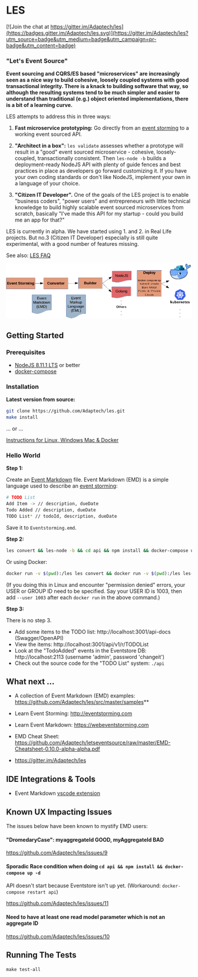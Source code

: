 # LES

[![Join the chat at https://gitter.im/Adaptech/les](https://badges.gitter.im/Adaptech/les.svg)](https://gitter.im/Adaptech/les?utm_source=badge&utm_medium=badge&utm_campaign=pr-badge&utm_content=badge)

### "Let's Event Source"

**Event sourcing and CQRS/ES based "microservices" are increasingly seen as a nice way to build cohesive, loosely coupled systems with good transactional integrity. There is a knack to building software that way, so although the resulting systems tend to be much simpler and easier to understand than traditional (e.g.) object oriented implementations, there is a bit of a learning curve.**

LES attempts to address this in three ways:

1. **Fast microservice prototyping:** Go directly from an [event storming](http://ziobrando.blogspot.ca/2013/11/introducing-event-storming.html) to a working event sourced API.

2. **"Architect in a box":** ```les validate``` assesses whether a prototype will result in a "good" event sourced microservice - cohesive, loosely-coupled, transactionally consistent. Then ```les-node -b``` builds a deployment-ready NodeJS API with plenty of guide fences and best practices in place as developers go forward customizing it. If you have your own coding standards or don't like NodeJS, implement your own in a language of your choice.

3. **"Citizen IT Developer".** One of the goals of the LES project is to enable "business coders", "power users" and entrepreneurs with little technical knowledge to build highly scalable event sourced microservices from scratch, basically "I've made this API for my startup - could you build me an app for that?"

LES is currently in alpha. We have started using 1. and 2. in Real Life projects. But no.3 (Citizen IT Developer) especially is still quite experimental, with a good number of features missing.

See also: [LES FAQ](https://docs.letseventsource.org/faq/)

![LESTER Pipeline](https://github.com/Adaptech/letseventsource/blob/master/LESTER-stack-diagram.png)

## Getting Started

### Prerequisites

* [NodeJS 8.11.1 LTS](https://nodejs.org/en/) or better
* [docker-compose](https://docs.docker.com/compose/install/)

### Installation

**Latest version from source:**

```bash
git clone https://github.com/Adaptech/les.git
make install
```

... or ... 

[Instructions for Linux, Windows Mac & Docker](INSTALL.md)


### Hello World

**Step 1:**

Create an [Event Markdown](https://webeventstorming.com) file. Event Markdown (EMD) is a simple language used to describe an [event storming](https://ziobrando.blogspot.ca/2013/11/introducing-event-storming.html):

```bash
# TODO List
Add Item -> // description, dueDate
Todo Added // description, dueDate
TODO List* // todoId, description, dueDate
```
Save it to ```Eventstorming.emd```. 

**Step 2:**

```bash
les convert && les-node -b && cd api && npm install && docker-compose up -d --force-recreate
```

Or using Docker:
```bash
docker run -v $(pwd):/les les convert && docker run -v $(pwd):/les les-node -b && cd api && npm install && docker-compose up -d
```

(If you doing this in Linux and encounter "permission denied" errors, your USER or GROUP ID need to be specified.
 Say your USER ID is 1003, then add `--user 1003` after each `docker run` in the above command.)

**Step 3:**

There is no step 3.

* Add some items to the TODO list: http://localhost:3001/api-docs (Swagger/OpenAPI)
* View the items: http://localhost:3001/api/v1/r/TODOList
* Look at the "TodoAdded" events in the Eventstore DB: http://localhost:2113 (username 'admin', password 'changeit')
* Check out the source code for the "TODO List" system: ```./api```

## What next ...

* A collection of Event Markdown (EMD) examples: https://github.com/Adaptech/les/src/master/samples**

* Learn Event Storming: http://eventstorming.com

* Learn Event Markdown: https://webeventstorming.com

* EMD Cheat Sheet: https://github.com/Adaptech/letseventsource/raw/master/EMD-Cheatsheet-0.10.0-alpha-alpha.pdf

* https://gitter.im/Adaptech/les 

## IDE Integrations & Tools

* Event Markdown [vscode extension](https://github.com/markgukov/vscode-event-markdown)

## Known UX Impacting Issues

The issues below have been known to mystify EMD users:

#### "DromedaryCase": myaggregateId GOOD, myAggregateId BAD

https://github.com/Adaptech/les/issues/9

#### Sporadic Race condition when doing ```cd api && npm install && docker-compose up -d```

API doesn't start because Eventstore isn't up yet. (Workaround: ```docker-compose restart api```)

https://github.com/Adaptech/les/issues/11

#### Need to have at least one read model parameter which is not an aggregate ID

https://github.com/Adaptech/les/issues/10

## Running The Tests

```make test-all```
